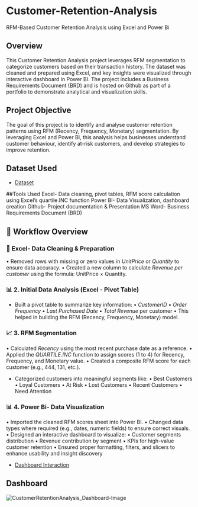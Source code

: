 # Customer-Retention-Analysis
RFM-Based Customer Retention Analysis using Excel and Power Bi

## Overview
This Customer Retention Analysis project leverages RFM segmentation to categorize customers based on their transaction history. The dataset was cleaned and prepared using Excel, and key insights were visualized through interactive dashboard in Power BI. The project includes a Business Requirements Document (BRD) and is hosted on Github as part of a portfolio to demonstrate analytical and visualization skills.

## Project Objective
The goal of this project is to identify and analyse customer retention patterns using RFM (Recency, Frequency, Monetary) segmentation. By leveraging Excel and Power BI, this analysis helps businesses understand customer behaviour, identify at-risk customers, and develop strategies to improve retention.

## Dataset Used
- <a href="https://github.com/ShikhaKapruwan/Customer-Retention-Analysis/blob/main/OnlineRetail_dataset_original.xlsx">Dataset</a>

##Tools Used
Excel- Data cleaning, pivot tables, RFM score calculation using Excel’s quartile.INC function
Power BI- Data Visualization, dashboard creation
Github- Project documentation & Presentation
MS Word- Business Requirements Document (BRD)

## 🚀 Workflow Overview
### 🧹 Excel- Data Cleaning & Preparation
•	Removed rows with missing or zero values in *UnitPrice* or *Quantity* to ensure data accuracy.
•	Created a new column to calculate *Revenue per customer* using the formula: UnitPrice × Quantity.

### 📊 2. Initial Data Analysis (Excel - Pivot Table)
- Built a pivot table to summarize key information:
•	*CustomerID*
•	*Order Frequency*
•	*Last Purchased Date*
•	*Total Revenue* per customer
•	This helped in building the RFM (Recency, Frequency, Monetary) model.

### 📈 3. RFM Segmentation 
•	Calculated *Recency* using the most recent purchase date as a reference.
•	Applied the *QUARTILE.INC* function to assign scores (1 to 4) for Recency, Frequency, and Monetary value.
•	Created a composite RFM score for each customer (e.g., 444, 131, etc.).
- Categorized customers into meaningful segments like:
•	Best Customers
•	Loyal Customers
•	At Risk
•	Lost Customers
•	Recent Customers
•	Need Attention

### 📊 4. Power Bi- Data Visualization 
•	Imported the cleaned RFM scores sheet into Power BI.
•	Changed data types where required (e.g., dates, numeric fields) to ensure correct visuals.
•	Designed an interactive dashboard to visualize:
•	Customer segments distribution
•	Revenue contribution by segment
•	KPIs for high-value customer retention
•	Ensured proper formatting, filters, and slicers to enhance usability and insight discovery

- <a href=https://github.com/ShikhaKapruwan/Customer-Retention-Analysis/blob/main/CustomerRetentionAnalysis_Dashboard.pbix>Dashboard Interaction</a>

## Dashboard
![CustomerRetentionAnalysis_Dashboard-Image](https://github.com/user-attachments/assets/b3ccab7a-9b87-4b3a-abfd-af0101d35526)



